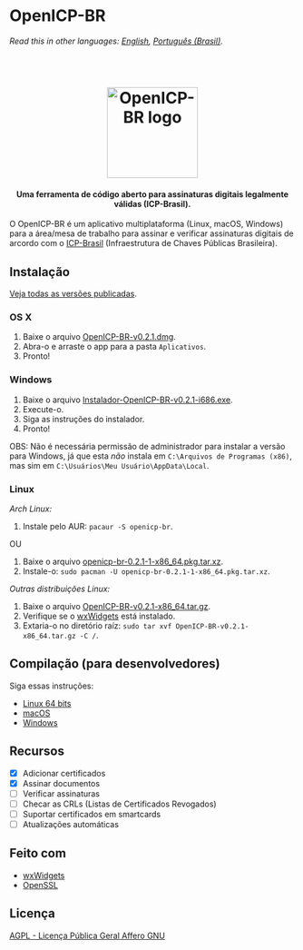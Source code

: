 # OpenICP-BR
*Read this in other languages: [English](README.md), [Português (Brasil)](README.pt-BR.md).*

<h1 align="center">
  <br>
  <img src="https://github.com/gjvnq/OpenICP-BR/blob/master/res/logo-512.png" alt="OpenICP-BR logo" width="160">
</h1>

<h4 align="center">Uma ferramenta de código aberto para assinaturas digitais legalmente válidas (ICP-Brasil).</h4>

O OpenICP-BR é um aplicativo multiplataforma (Linux, macOS, Windows) para a área/mesa de trabalho para assinar e verificar assinaturas digitais de arcordo com o <a href="http://www.iti.gov.br/icp-brasil" target="_blank">ICP-Brasil</a> (Infraestrutura de Chaves Públicas Brasileira).

## Instalação

[Veja todas as versões publicadas](https://github.com/gjvnq/OpenICP-BR/releases).

### OS X

1. Baixe o arquivo [OpenICP-BR-v0.2.1.dmg](https://github.com/gjvnq/OpenICP-BR/releases/download/v0.1.0/OpenICP-BR-v0.2.1.dmg).
2. Abra-o e arraste o app para a pasta `Aplicativos`.
3. Pronto!

### Windows

1. Baixe o arquivo [Instalador-OpenICP-BR-v0.2.1-i686.exe](https://github.com/gjvnq/OpenICP-BR/releases/download/v0.2.1/Instalador-OpenICP-BR-v0.2.1-i686.exe).
2. Execute-o.
3. Siga as instruções do instalador.
4. Pronto!

OBS: Não é necessária permissão de administrador para instalar a versão para Windows, já que esta *não* instala em `C:\Arquivos de Programas (x86)`, mas sim em `C:\Usuários\Meu Usuário\AppData\Local`.

### Linux

*Arch Linux:*

1. Instale pelo AUR: `pacaur -S openicp-br`.

OU

1. Baixe o arquivo [openicp-br-0.2.1-1-x86_64.pkg.tar.xz](https://github.com/gjvnq/OpenICP-BR/releases/download/v0.2.1/openicp-br-0.2.1-1-x86_64.pkg.tar.xz).
2. Instale-o: `sudo pacman -U openicp-br-0.2.1-1-x86_64.pkg.tar.xz`.

*Outras distribuições Linux:*

1. Baixe o arquivo [OpenICP-BR-v0.2.1-x86_64.tar.gz](https://github.com/gjvnq/OpenICP-BR/releases/download/v0.2.1/OpenICP-BR-v0.2.1-x86_64.tar.gz).
2. Verifique se o [wxWidgets](https://wxwidgets.org) está instalado.
3. Extaria-o no diretório raíz: `sudo tar xvf OpenICP-BR-v0.2.1-x86_64.tar.gz -C /`.

## Compilação (para desenvolvedores)

Siga essas instruções:

  * [Linux 64 bits](gui/COMPILE.linux.arch.64bit.md)
  * [macOS](gui/COMPILE.macOS.md)
  * [Windows](gui/COMPILE.win.md)

## Recursos

- [x] Adicionar certificados
- [x] Assinar documentos
- [ ] Verificar assinaturas
- [ ] Checar as CRLs (Listas de Certificados Revogados)
- [ ] Suportar certificados em smartcards
- [ ] Atualizações automáticas

## Feito com
- [wxWidgets](https://wxwidgets.org)
- [OpenSSL](https://www.openssl.org)

## Licença

[AGPL - Licença Pública Geral Affero GNU](http://licencas.softwarelivre.org/agpl-3.0.pt-br.html)